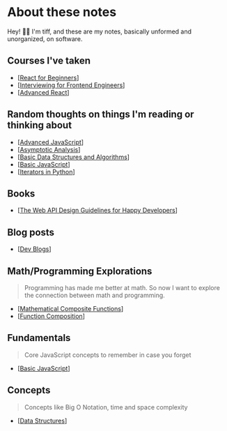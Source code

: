 # About these notes

Hey! 👋🏽 I'm tiff, and these are my notes, basically unformed and unorganized, on software.

## Courses I've taken

- [[React for Beginners]]
- [[Interviewing for Frontend Engineers]]
- [[Advanced React]]

## Random thoughts on things I'm reading or thinking about
- [[Advanced JavaScript]]
- [[Asymptotic Analysis]]
- [[Basic Data Structures and Algorithms]]
- [[Basic JavaScript]]
- [[Iterators in Python]]

## Books

- [[The Web API Design Guidelines for Happy Developers]]

## Blog posts

- [[Dev Blogs]]

## Math/Programming Explorations
> Programming has made me better at math. So now I want to explore the connection between math and programming.

- [[Mathematical Composite Functions]]
- [[Function Composition]]

## Fundamentals
> Core JavaScript concepts to remember in case you forget
- [[Basic JavaScript]]

## Concepts
> Concepts like Big O Notation, time and space complexity
- [[Data Structures]]






[//begin]: # "Autogenerated link references for markdown compatibility"
[React for Beginners]: <1 - Web Dev/React for Beginners> "State"
[Interviewing for Frontend Engineers]: <1 - Web Dev/Interviewing for Frontend Engineers> "Interviewing for Frontend Engineers"
[Advanced React]: <1 - Web Dev/Advanced React> "Advanced React"
[Advanced JavaScript]: <1 - Web Dev/Advanced JavaScript> "Advanced JavaScript"
[Asymptotic Analysis]: <1 - Web Dev/Asymptotic Analysis> "Asymptotic Analysis"
[Basic Data Structures and Algorithms]: <1 - Web Dev/Basic Data Structures and Algorithms> "Basic Data Structures"
[Basic JavaScript]: <1 - Web Dev/Basic JavaScript> "Basic JavaScript"
[Iterators in Python]: <2 - Software Dev/Iterators in Python> "Iterators in Python"
[The Web API Design Guidelines for Happy Developers]: <1 - Web Dev/The Web API Design Guidelines for Happy Developers> "The Web API Design Guidelines for Happy Developers"
[Dev Blogs]: <1 - Web Dev/Dev Blogs> "Dev Blogs"
[Mathematical Composite Functions]: <Math/Mathematical Composite Functions> "Mathematical Composite Functions"
[Function Composition]: <1 - Web Dev/Function Composition> "Function composition in programming"
[Data Structures]: <1 - Web Dev/Data Structures> "Data Structures"
[//end]: # "Autogenerated link references"